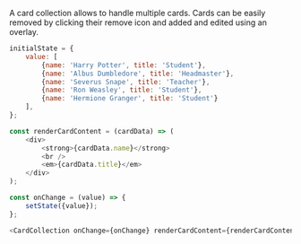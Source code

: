A card collection allows to handle multiple cards. Cards can be easily removed by clicking their remove icon and added
and edited using an overlay.

```javascript
initialState = {
    value: [
        {name: 'Harry Potter', title: 'Student'},
        {name: 'Albus Dumbledore', title: 'Headmaster'},
        {name: 'Severus Snape', title: 'Teacher'},
        {name: 'Ron Weasley', title: 'Student'},
        {name: 'Hermione Granger', title: 'Student'}
    ],
};

const renderCardContent = (cardData) => (
    <div>
        <strong>{cardData.name}</strong>
        <br />
        <em>{cardData.title}</em>
    </div>
);

const onChange = (value) => {
    setState({value});
};

<CardCollection onChange={onChange} renderCardContent={renderCardContent} value={state.value} />
```

